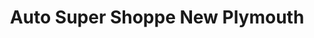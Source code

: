 ---
title: "Auto Super Shoppe New Plymouth"
url: /new-plymouth/auto-super-shoppe-new-plymouth/
shop: car repair
---